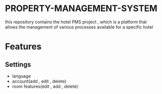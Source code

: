 # PROPERTY-MANAGEMENT-SYSTEM
this repository contains the hotel PMS project , which is a platform that allows the management of various processes available for a specific hotel
# Features
## Settings
- language
- account(add , edit , delete)
- room features(edit , add , delete)